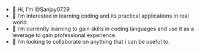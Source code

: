 - 👋 Hi, I’m @Sanjay0729
- 👀 I’m interested in learning coding and its practical applications in real world.
- 🌱 I’m currently learning to gain skills in coding languages and use it as a leverage to gain professional experience.
- 💞️ I’m looking to collaborate on anything that i can be useful to.

<!---
Sanjay0729/Sanjay0729 is a ✨ special ✨ repository because its `README.md` (this file) appears on your GitHub profile.
You can click the Preview link to take a look at your changes.
--->
